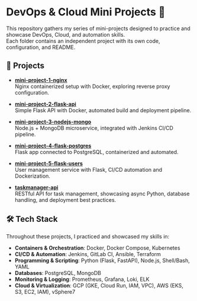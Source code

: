 # DevOps & Cloud Mini Projects 🚀

This repository gathers my series of mini-projects designed to practice and showcase DevOps, Cloud, and automation skills.  
Each folder contains an independent project with its own code, configuration, and README.

## 📂 Projects

- **[mini-project-1-nginx](./mini-project-1-nginx)**  
  Nginx containerized setup with Docker, exploring reverse proxy configuration.  

- **[mini-project-2-flask-api](./mini-project-2-flask-api)**  
  Simple Flask API with Docker, automated build and deployment pipeline.  

- **[mini-project-3-nodejs-mongo](./mini-project-3-nodejs-mongo)**  
  Node.js + MongoDB microservice, integrated with Jenkins CI/CD pipeline.  

- **[mini-project-4-flask-postgres](./mini-project-4-flask-postgres)**  
  Flask app connected to PostgreSQL, containerized and automated.  

- **[mini-project-5-flask-users](./mini-project-5-flask-users)**  
  User management service with Flask, CI/CD automation and Dockerization.  

- **[taskmanager-api](./taskmanager-api)**  
  RESTful API for task management, showcasing async Python, database handling, and deployment best practices.
  
## 🛠️ Tech Stack

Throughout these projects, I practiced and showcased my skills in:

- **Containers & Orchestration**: Docker, Docker Compose, Kubernetes  
- **CI/CD & Automation**: Jenkins, GitLab CI, Ansible, Terraform  
- **Programming & Scripting**: Python (Flask, FastAPI), Node.js, Shell/Bash, YAML  
- **Databases**: PostgreSQL, MongoDB  
- **Monitoring & Logging**: Prometheus, Grafana, Loki, ELK  
- **Cloud & Virtualization**: GCP (GKE, Cloud Run, IAM, VPC), AWS (EKS, S3, EC2, IAM), vSphere7  
